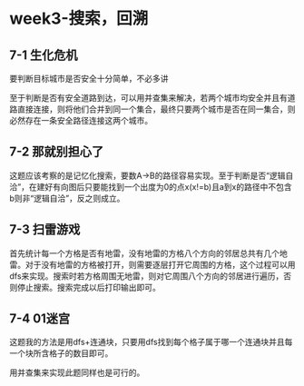 #  week3-搜索，回溯 

##  **7-1 生化危机** 

要判断目标城市是否安全十分简单，不必多讲

至于判断是否有安全道路到达，可以用并查集来解决，若两个城市均安全并且有道路直接连接，则将他们合并到同一个集合，最终只要两个城市是否在同一集合，则必然存在一条安全路径连接这两个城市。

##  **7-2 那就别担心了** 

这题应该考察的是记忆化搜索，要数A->B的路径容易实现。至于判断是否“逻辑自洽”，在建好有向图后只要能找到一个出度为0的点x(x!=b)且a到x的路径中不包含b则非“逻辑自洽”，反之则成立。

##  **7-3 扫雷游戏** 

首先统计每一个方格是否有地雷，没有地雷的方格八个方向的邻居总共有几个地雷。对于没有地雷的方格被打开，则需要逐层打开它周围的方格，这个过程可以用dfs来实现。搜索时若方格周围无地雷，则对它周围八个方向的邻居进行遍历，否则停止搜索。搜索完成以后打印输出即可。

##  **7-4 01迷宫** 

这题我的方法是用dfs+连通块，只要用dfs找到每个格子属于哪一个连通块并且每一个块所含格子的数目即可。

用并查集来实现此题同样也是可行的。

